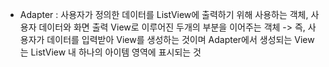 - Adapter : 사용자가 정의한 데이터를 ListView에 출력하기 위해 사용하는 객체, 사용자 데이터와 화면 출력 View로 이루어진 두개의 부분을 이어주는 객체 -> 즉, 사용자가 데이터를 입력받아 View를 생성하는 것이며 Adapter에서 생성되는 View는 ListView 내 하나의 아이템 영역에 표시되는 것